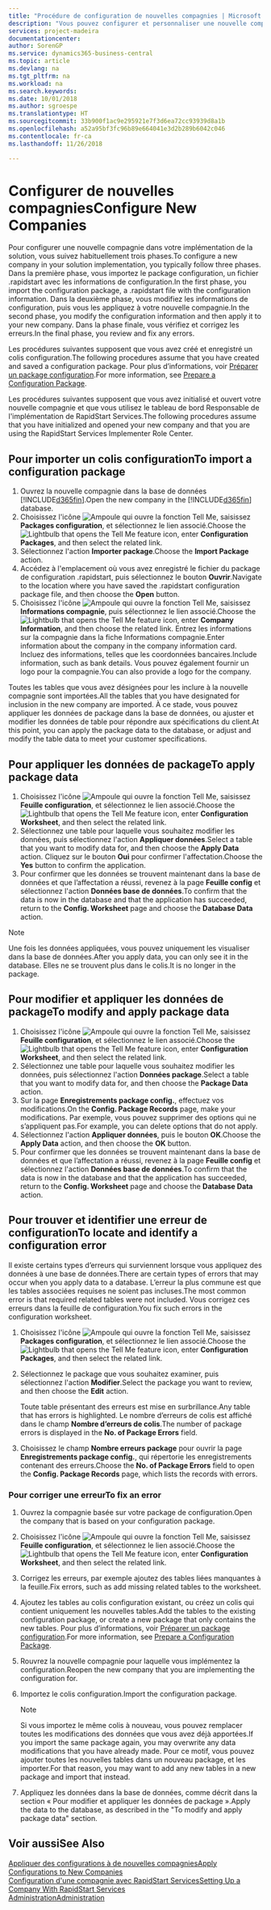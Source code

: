 ```yaml
---
title: "Procédure de configuration de nouvelles compagnies | Microsoft Docs"
description: "Vous pouvez configurer et personnaliser une nouvelle compagnie que vous avez créée. Pour détailler votre implémentation, vous procédez en trois phases pour terminer votre configuration."
services: project-madeira
documentationcenter: 
author: SorenGP
ms.service: dynamics365-business-central
ms.topic: article
ms.devlang: na
ms.tgt_pltfrm: na
ms.workload: na
ms.search.keywords: 
ms.date: 10/01/2018
ms.author: sgroespe
ms.translationtype: HT
ms.sourcegitcommit: 33b900f1ac9e295921e7f3d6ea72cc93939d8a1b
ms.openlocfilehash: a52a95bf3fc96b89e664041e3d2b289b6042c046
ms.contentlocale: fr-ca
ms.lasthandoff: 11/26/2018

---
```

# <a name="configure-new-companies"></a><span data-ttu-id="f0e57-104">Configurer de nouvelles compagnies</span><span class="sxs-lookup"><span data-stu-id="f0e57-104">Configure New Companies</span></span>
<span data-ttu-id="f0e57-105">Pour configurer une nouvelle compagnie dans votre implémentation de la solution, vous suivez habituellement trois phases.</span><span class="sxs-lookup"><span data-stu-id="f0e57-105">To configure a new company in your solution implementation, you typically follow three phases.</span></span> <span data-ttu-id="f0e57-106">Dans la première phase, vous importez le package configuration, un fichier .rapidstart avec les informations de configuration.</span><span class="sxs-lookup"><span data-stu-id="f0e57-106">In the first phase, you import the configuration package, a .rapidstart file with the configuration information.</span></span> <span data-ttu-id="f0e57-107">Dans la deuxième phase, vous modifiez les informations de configuration, puis vous les appliquez à votre nouvelle compagnie.</span><span class="sxs-lookup"><span data-stu-id="f0e57-107">In the second phase, you modify the configuration information and then apply it to your new company.</span></span> <span data-ttu-id="f0e57-108">Dans la phase finale, vous vérifiez et corrigez les erreurs.</span><span class="sxs-lookup"><span data-stu-id="f0e57-108">In the final phase, you review and fix any errors.</span></span>  

<span data-ttu-id="f0e57-109">Les procédures suivantes supposent que vous avez créé et enregistré un colis configuration.</span><span class="sxs-lookup"><span data-stu-id="f0e57-109">The following procedures assume that you have created and saved a configuration package.</span></span> <span data-ttu-id="f0e57-110">Pour plus d’informations, voir [Préparer un package configuration](admin-how-to-prepare-a-configuration-package.md).</span><span class="sxs-lookup"><span data-stu-id="f0e57-110">For more information, see [Prepare a Configuration Package](admin-how-to-prepare-a-configuration-package.md).</span></span>  

<span data-ttu-id="f0e57-111">Les procédures suivantes supposent que vous avez initialisé et ouvert votre nouvelle compagnie et que vous utilisez le tableau de bord Responsable de l'implémentation de RapidStart Services.</span><span class="sxs-lookup"><span data-stu-id="f0e57-111">The following procedures assume that you have initialized and opened your new company and that you are using the RapidStart Services Implementer Role Center.</span></span>

## <a name="to-import-a-configuration-package"></a><span data-ttu-id="f0e57-112">Pour importer un colis configuration</span><span class="sxs-lookup"><span data-stu-id="f0e57-112">To import a configuration package</span></span>  
1. <span data-ttu-id="f0e57-113">Ouvrez la nouvelle compagnie dans la base de données [!INCLUDE[d365fin](includes/d365fin_md.md)].</span><span class="sxs-lookup"><span data-stu-id="f0e57-113">Open the new company in the [!INCLUDE[d365fin](includes/d365fin_md.md)] database.</span></span>  
2. <span data-ttu-id="f0e57-114">Choisissez l'icône ![Ampoule qui ouvre la fonction Tell Me](media/ui-search/search_small.png "Dites-moi ce que vous voulez faire"), saisissez **Packages configuration**, et sélectionnez le lien associé.</span><span class="sxs-lookup"><span data-stu-id="f0e57-114">Choose the ![Lightbulb that opens the Tell Me feature](media/ui-search/search_small.png "Tell me what you want to do") icon, enter **Configuration Packages**, and then select the related link.</span></span>  
3. <span data-ttu-id="f0e57-115">Sélectionnez l'action **Importer package**.</span><span class="sxs-lookup"><span data-stu-id="f0e57-115">Choose the **Import Package** action.</span></span>  
4. <span data-ttu-id="f0e57-116">Accédez à l'emplacement où vous avez enregistré le fichier du package de configuration .rapidstart, puis sélectionnez le bouton **Ouvrir**.</span><span class="sxs-lookup"><span data-stu-id="f0e57-116">Navigate to the location where you have saved the .rapidstart configuration package file, and then choose the **Open** button.</span></span>  
5. <span data-ttu-id="f0e57-117">Choisissez l'icône ![Ampoule qui ouvre la fonction Tell Me](media/ui-search/search_small.png "Dites-moi ce que vous voulez faire"), saisissez **Informations compagnie**, puis sélectionnez le lien associé.</span><span class="sxs-lookup"><span data-stu-id="f0e57-117">Choose the ![Lightbulb that opens the Tell Me feature](media/ui-search/search_small.png "Tell me what you want to do") icon, enter **Company Information**, and then choose the related link.</span></span> <span data-ttu-id="f0e57-118">Entrez les informations sur la compagnie dans la fiche Informations compagnie.</span><span class="sxs-lookup"><span data-stu-id="f0e57-118">Enter information about the company in the company information card.</span></span> <span data-ttu-id="f0e57-119">Incluez des informations, telles que les coordonnées bancaires.</span><span class="sxs-lookup"><span data-stu-id="f0e57-119">Include information, such as bank details.</span></span> <span data-ttu-id="f0e57-120">Vous pouvez également fournir un logo pour la compagnie.</span><span class="sxs-lookup"><span data-stu-id="f0e57-120">You can also provide a logo for the company.</span></span>  

<span data-ttu-id="f0e57-121">Toutes les tables que vous avez désignées pour les inclure à la nouvelle compagnie sont importées.</span><span class="sxs-lookup"><span data-stu-id="f0e57-121">All the tables that you have designated for inclusion in the new company are imported.</span></span> <span data-ttu-id="f0e57-122">À ce stade, vous pouvez appliquer les données de package dans la base de données, ou ajuster et modifier les données de table pour répondre aux spécifications du client.</span><span class="sxs-lookup"><span data-stu-id="f0e57-122">At this point, you can apply the package data to the database, or adjust and modify the table data to meet your customer specifications.</span></span>  

## <a name="to-apply-package-data"></a><span data-ttu-id="f0e57-123">Pour appliquer les données de package</span><span class="sxs-lookup"><span data-stu-id="f0e57-123">To apply package data</span></span>  
1. <span data-ttu-id="f0e57-124">Choisissez l'icône ![Ampoule qui ouvre la fonction Tell Me](media/ui-search/search_small.png "Dites-moi ce que vous voulez faire"), saisissez **Feuille configuration**, et sélectionnez le lien associé.</span><span class="sxs-lookup"><span data-stu-id="f0e57-124">Choose the ![Lightbulb that opens the Tell Me feature](media/ui-search/search_small.png "Tell me what you want to do") icon, enter **Configuration Worksheet**, and then select the related link.</span></span>  
2. <span data-ttu-id="f0e57-125">Sélectionnez une table pour laquelle vous souhaitez modifier les données, puis sélectionnez l'action **Appliquer données**.</span><span class="sxs-lookup"><span data-stu-id="f0e57-125">Select a table that you want to modify data for, and then choose the **Apply Data** action.</span></span> <span data-ttu-id="f0e57-126">Cliquez sur le bouton **Oui** pour confirmer l'affectation.</span><span class="sxs-lookup"><span data-stu-id="f0e57-126">Choose the **Yes** button to confirm the application.</span></span>
3. <span data-ttu-id="f0e57-127">Pour confirmer que les données se trouvent maintenant dans la base de données et que l’affectation a réussi, revenez à la page **Feuille config** et sélectionnez l'action **Données base de données**.</span><span class="sxs-lookup"><span data-stu-id="f0e57-127">To confirm that the data is now in the database and that the application has succeeded, return to the **Config. Worksheet** page and choose the **Database Data** action.</span></span>  

> [!NOTE]  
>  <span data-ttu-id="f0e57-128">Une fois les données appliquées, vous pouvez uniquement les visualiser dans la base de données.</span><span class="sxs-lookup"><span data-stu-id="f0e57-128">After you apply data, you can only see it in the database.</span></span> <span data-ttu-id="f0e57-129">Elles ne se trouvent plus dans le colis.</span><span class="sxs-lookup"><span data-stu-id="f0e57-129">It is no longer in the package.</span></span>  

## <a name="to-modify-and-apply-package-data"></a><span data-ttu-id="f0e57-130">Pour modifier et appliquer les données de package</span><span class="sxs-lookup"><span data-stu-id="f0e57-130">To modify and apply package data</span></span>  
1. <span data-ttu-id="f0e57-131">Choisissez l'icône ![Ampoule qui ouvre la fonction Tell Me](media/ui-search/search_small.png "Dites-moi ce que vous voulez faire"), saisissez **Feuille configuration**, et sélectionnez le lien associé.</span><span class="sxs-lookup"><span data-stu-id="f0e57-131">Choose the ![Lightbulb that opens the Tell Me feature](media/ui-search/search_small.png "Tell me what you want to do") icon, enter **Configuration Worksheet**, and then select the related link.</span></span>  
2. <span data-ttu-id="f0e57-132">Sélectionnez une table pour laquelle vous souhaitez modifier les données, puis sélectionnez l'action **Données package**.</span><span class="sxs-lookup"><span data-stu-id="f0e57-132">Select a table that you want to modify data for, and then choose the **Package Data** action.</span></span>  
3. <span data-ttu-id="f0e57-133">Sur la page **Enregistrements package config.**, effectuez vos modifications.</span><span class="sxs-lookup"><span data-stu-id="f0e57-133">On the **Config. Package Records** page, make your modifications.</span></span> <span data-ttu-id="f0e57-134">Par exemple, vous pouvez supprimer des options qui ne s’appliquent pas.</span><span class="sxs-lookup"><span data-stu-id="f0e57-134">For example, you can delete options that do not apply.</span></span>  
4. <span data-ttu-id="f0e57-135">Sélectionnez l'action **Appliquer données**, puis le bouton **OK**.</span><span class="sxs-lookup"><span data-stu-id="f0e57-135">Choose the **Apply Data** action, and then choose the **OK** button.</span></span>  
5. <span data-ttu-id="f0e57-136">Pour confirmer que les données se trouvent maintenant dans la base de données et que l’affectation a réussi, revenez à la page **Feuille config** et sélectionnez l'action **Données base de données**.</span><span class="sxs-lookup"><span data-stu-id="f0e57-136">To confirm that the data is now in the database and that the application has succeeded, return to the **Config. Worksheet** page and choose the **Database Data** action.</span></span>  

## <a name="to-locate-and-identify-a-configuration-error"></a><span data-ttu-id="f0e57-137">Pour trouver et identifier une erreur de configuration</span><span class="sxs-lookup"><span data-stu-id="f0e57-137">To locate and identify a configuration error</span></span>  
<span data-ttu-id="f0e57-138">Il existe certains types d’erreurs qui surviennent lorsque vous appliquez des données à une base de données.</span><span class="sxs-lookup"><span data-stu-id="f0e57-138">There are certain types of errors that may occur when you apply data to a database.</span></span> <span data-ttu-id="f0e57-139">L’erreur la plus commune est que les tables associées requises ne soient pas incluses.</span><span class="sxs-lookup"><span data-stu-id="f0e57-139">The most common error is that required related tables were not included.</span></span> <span data-ttu-id="f0e57-140">Vous corrigez ces erreurs dans la feuille de configuration.</span><span class="sxs-lookup"><span data-stu-id="f0e57-140">You fix such errors in the configuration worksheet.</span></span>

1. <span data-ttu-id="f0e57-141">Choisissez l'icône ![Ampoule qui ouvre la fonction Tell Me](media/ui-search/search_small.png "Dites-moi ce que vous voulez faire"), saisissez **Packages configuration**, et sélectionnez le lien associé.</span><span class="sxs-lookup"><span data-stu-id="f0e57-141">Choose the ![Lightbulb that opens the Tell Me feature](media/ui-search/search_small.png "Tell me what you want to do") icon, enter **Configuration Packages**, and then select the related link.</span></span>  
2. <span data-ttu-id="f0e57-142">Sélectionnez le package que vous souhaitez examiner, puis sélectionnez l'action **Modifier**.</span><span class="sxs-lookup"><span data-stu-id="f0e57-142">Select the package you want to review, and then choose the **Edit** action.</span></span>  

    <span data-ttu-id="f0e57-143">Toute table présentant des erreurs est mise en surbrillance.</span><span class="sxs-lookup"><span data-stu-id="f0e57-143">Any table that has errors is highlighted.</span></span> <span data-ttu-id="f0e57-144">Le nombre d’erreurs de colis est affiché dans le champ **Nombre d’erreurs de colis**.</span><span class="sxs-lookup"><span data-stu-id="f0e57-144">The number of package errors is displayed in the **No. of Package Errors** field.</span></span>  

3. <span data-ttu-id="f0e57-145">Choisissez le champ **Nombre erreurs package** pour ouvrir la page **Enregistrements package config.**, qui répertorie les enregistrements contenant des erreurs.</span><span class="sxs-lookup"><span data-stu-id="f0e57-145">Choose the **No. of Package Errors** field to open the **Config. Package Records** page, which lists the records with errors.</span></span>  

### <a name="to-fix-an-error"></a><span data-ttu-id="f0e57-146">Pour corriger une erreur</span><span class="sxs-lookup"><span data-stu-id="f0e57-146">To fix an error</span></span>  
1. <span data-ttu-id="f0e57-147">Ouvrez la compagnie basée sur votre package de configuration.</span><span class="sxs-lookup"><span data-stu-id="f0e57-147">Open the company that is based on your configuration package.</span></span>  
2. <span data-ttu-id="f0e57-148">Choisissez l'icône ![Ampoule qui ouvre la fonction Tell Me](media/ui-search/search_small.png "Dites-moi ce que vous voulez faire"), saisissez **Feuille configuration**, et sélectionnez le lien associé.</span><span class="sxs-lookup"><span data-stu-id="f0e57-148">Choose the ![Lightbulb that opens the Tell Me feature](media/ui-search/search_small.png "Tell me what you want to do") icon, enter **Configuration Worksheet**, and then select the related link.</span></span>  
3. <span data-ttu-id="f0e57-149">Corrigez les erreurs, par exemple ajoutez des tables liées manquantes à la feuille.</span><span class="sxs-lookup"><span data-stu-id="f0e57-149">Fix errors, such as add missing related tables to the worksheet.</span></span>  
4. <span data-ttu-id="f0e57-150">Ajoutez les tables au colis configuration existant, ou créez un colis qui contient uniquement les nouvelles tables.</span><span class="sxs-lookup"><span data-stu-id="f0e57-150">Add the tables to the existing configuration package, or create a new package that only contains the new tables.</span></span> <span data-ttu-id="f0e57-151">Pour plus d’informations, voir [Préparer un package configuration](admin-how-to-prepare-a-configuration-package.md).</span><span class="sxs-lookup"><span data-stu-id="f0e57-151">For more information, see [Prepare a Configuration Package](admin-how-to-prepare-a-configuration-package.md).</span></span>  
5. <span data-ttu-id="f0e57-152">Rouvrez la nouvelle compagnie pour laquelle vous implémentez la configuration.</span><span class="sxs-lookup"><span data-stu-id="f0e57-152">Reopen the new company that you are implementing the configuration for.</span></span>  
6. <span data-ttu-id="f0e57-153">Importez le colis configuration.</span><span class="sxs-lookup"><span data-stu-id="f0e57-153">Import the configuration package.</span></span>  

    > [!NOTE]  
    >  <span data-ttu-id="f0e57-154">Si vous importez le même colis à nouveau, vous pouvez remplacer toutes les modifications des données que vous avez déjà apportées.</span><span class="sxs-lookup"><span data-stu-id="f0e57-154">If you import the same package again, you may overwrite any data modifications that you have already made.</span></span> <span data-ttu-id="f0e57-155">Pour ce motif, vous pouvez ajouter toutes les nouvelles tables dans un nouveau package, et les importer.</span><span class="sxs-lookup"><span data-stu-id="f0e57-155">For that reason, you may want to add any new tables in a new package and import that instead.</span></span>  

7. <span data-ttu-id="f0e57-156">Appliquez les données dans la base de données, comme décrit dans la section « Pour modifier et appliquer les données de package ».</span><span class="sxs-lookup"><span data-stu-id="f0e57-156">Apply the data to the database, as described in the "To modify and apply package data" section.</span></span>

## <a name="see-also"></a><span data-ttu-id="f0e57-157">Voir aussi</span><span class="sxs-lookup"><span data-stu-id="f0e57-157">See Also</span></span>  
[<span data-ttu-id="f0e57-158">Appliquer des configurations à de nouvelles compagnies</span><span class="sxs-lookup"><span data-stu-id="f0e57-158">Apply Configurations to New Companies</span></span>](admin-apply-configuration-to-new-companies.md)  
[<span data-ttu-id="f0e57-159">Configuration d'une compagnie avec RapidStart Services</span><span class="sxs-lookup"><span data-stu-id="f0e57-159">Setting Up a Company With RapidStart Services</span></span>](admin-set-up-a-company-with-rapidstart.md)  
[<span data-ttu-id="f0e57-160">Administration</span><span class="sxs-lookup"><span data-stu-id="f0e57-160">Administration</span></span>](admin-setup-and-administration.md)

